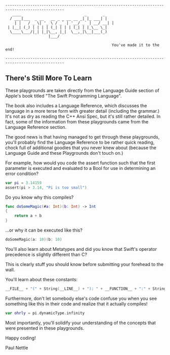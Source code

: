 	------------------------------------------------------------------------------------------------
	   ____                            _       _
	  / ___|___  _ __   __ _ _ __ __ _| |_ ___| |
		| |   / _ \| '_ \ / _` | '__/ _` | __/ __| |
	 | |__| (_) | | | | (_| | | | (_| | |_\__ \_|
	  \____\___/|_| |_|\__, |_|  \__,_|\__|___(_)
	                   |___/
	
	                                               You've made it to the end!
	
	------------------------------------------------------------------------------------------------

## There's Still More To Learn

These playgrounds are taken directly from the Language Guide section of Apple's book titled "The Swift Programming Language".

The book also includes a Language Reference, which discusses the language in a more terse form with greater detail (including the grammar.) It's not as dry as reading the C++ Ansi Spec, but it's still rather detailed. In fact, some of the information from these playgrounds came from the Language Reference section.

The good news is that having managed to get through these playgrounds, you'll probably find the Language Reference to be rather quick reading, chock full of additional goodies that you never knew about (because the Language Guide and these Playgrounds don't touch on.)

For example, how would you code the assert function such that the first parameter is executed and evaluated to a Bool for use in determining an error condition?
```swift
var pi = 3.14159
assert(pi > 3.14, "Pi is too small")
```

Do you know why this compiles?
```swift
func doSomeMagic(#a: Int)(b: Int) -> Int
{
	return a + b
}
```

...or why it can be executed like this?
```swift
doSomeMagic(a: 10)(b: 10)
```

You'll also learn about Metatypes and did you know that Swift's operator precedence is slightly different than C?

This is clearly stuff you should know before submitting your forehead to the wall.

You'll learn about these constants:
```swift
__FILE__ + "(" + String(__LINE__) + "): " + __FUNCTION__ + ":" + String(__COLUMN__)
```

Furthermore, don't let somebody else's code confuse you when you see something like this in their code and realize that it actually compiles!
```swift
var ohrly = pi.dynamicType.infinity
```

Most importantly, you'll solidify your understanding of the concepts that were presented in these playgrounds.

Happy coding!

Paul Nettle


























